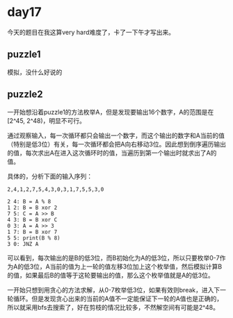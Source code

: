 # day17
今天的题目在我这算very hard难度了，卡了一下午才写出来。
## puzzle1
模拟，没什么好说的
## puzzle2
一开始想沿着puzzle1的方法枚举A，但是发现要输出16个数字，A的范围是在[2^45, 2^48)，明显不可行。

通过观察输入，每一次循环都只会输出一个数字，而这个输出的数字和A当前的值（特别是低3位）有关，每一次循环都会把A向右移动3位。因此想到倒序遍历输出的值，每次求出A在进入这次循环时的值，当遍历到第一个输出时就求出了A的值。

具体的，分析下面的输入序列：
```
2,4,1,2,7,5,4,3,0,3,1,7,5,5,3,0

2 4: B = A % 8
1 2: B = B xor 2
7 5: C = A >> B
4 3: B = B xor C
0 3: A = A >> 3
1 7: B = B xor 7
5 5: print(B % 8)
3 0: JNZ A 
```
可以看到，每次输出的是B的低3位，而B初始化为A的低3位，所以只要枚举0-7作为A的低3位，A当前的值为上一轮的值左移3位加上这个枚举值，然后模拟计算B的值，如果最后B的值等于这轮要输出的值，那么这个枚举值就是A的低3位。

一开始只想到用贪心的方法求解，从0-7枚举低3位，如果有效则break，进入下一轮循环。但是发现贪心出来的当前的A值不一定能保证下一轮的A值也是正确的，所以就采用bfs去搜索了，好在剪枝的情况比较多，不然解空间有可能是2^48。
